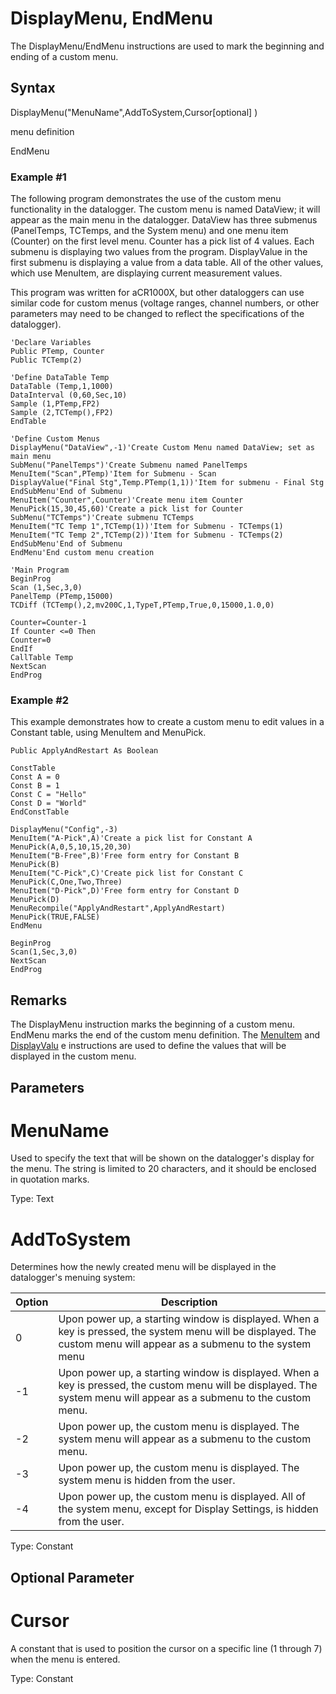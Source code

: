 # DisplayMenu, EndMenu

The DisplayMenu/EndMenu instructions are used to mark the beginning and ending of a custom menu.

## Syntax

DisplayMenu("MenuName",AddToSystem,Cursor[optional] )

menu definition

EndMenu

### Example #1

The following program demonstrates the use of the custom menu functionality in the datalogger. The custom menu is named DataView; it will appear as the main menu in the datalogger. DataView has three submenus (PanelTemps, TCTemps, and the System menu) and one menu item (Counter) on the first level menu. Counter has a pick list of 4 values. Each submenu is displaying two values from the program. DisplayValue in the first submenu is displaying a value from a data table. All of the other values, which use MenuItem, are displaying current measurement values.

This program was written for aCR1000X, but other dataloggers can use similar code for custom menus (voltage ranges, channel numbers, or other parameters may need to be changed to reflect the specifications of the datalogger).

```
'Declare Variables
Public PTemp, Counter
Public TCTemp(2)

'Define DataTable Temp
DataTable (Temp,1,1000)
DataInterval (0,60,Sec,10)
Sample (1,PTemp,FP2)
Sample (2,TCTemp(),FP2)
EndTable

'Define Custom Menus
DisplayMenu("DataView",-1)'Create Custom Menu named DataView; set as main menu
SubMenu("PanelTemps")'Create Submenu named PanelTemps
MenuItem("Scan",PTemp)'Item for Submenu - Scan
DisplayValue("Final Stg",Temp.PTemp(1,1))'Item for submenu - Final Stg
EndSubMenu'End of Submenu
MenuItem("Counter",Counter)'Create menu item Counter
MenuPick(15,30,45,60)'Create a pick list for Counter
SubMenu("TCTemps")'Create submenu TCTemps
MenuItem("TC Temp 1",TCTemp(1))'Item for Submenu - TCTemps(1)
MenuItem("TC Temp 2",TCTemp(2))'Item for Submenu - TCTemps(2)
EndSubMenu'End of Submenu
EndMenu'End custom menu creation

'Main Program
BeginProg
Scan (1,Sec,3,0)
PanelTemp (PTemp,15000)
TCDiff (TCTemp(),2,mv200C,1,TypeT,PTemp,True,0,15000,1.0,0)

Counter=Counter-1
If Counter <=0 Then
Counter=0
EndIf
CallTable Temp
NextScan
EndProg
```

### Example #2

This example demonstrates how to create a custom menu to edit values in a Constant table, using MenuItem and MenuPick.

```
Public ApplyAndRestart As Boolean

ConstTable
Const A = 0
Const B = 1
Const C = "Hello"
Const D = "World"
EndConstTable

DisplayMenu("Config",-3)
MenuItem("A-Pick",A)'Create a pick list for Constant A
MenuPick(A,0,5,10,15,20,30)
MenuItem("B-Free",B)'Free form entry for Constant B
MenuPick(B)
MenuItem("C-Pick",C)'Create pick list for Constant C
MenuPick(C,One,Two,Three)
MenuItem("D-Pick",D)'Free form entry for Constant D
MenuPick(D)
MenuRecompile("ApplyAndRestart",ApplyAndRestart)
MenuPick(TRUE,FALSE)
EndMenu

BeginProg
Scan(1,Sec,3,0)
NextScan
EndProg
```

## Remarks

The DisplayMenu instruction marks the beginning of a custom menu. EndMenu marks the end of the custom menu definition. The [MenuItem](menuitem.md) and [DisplayValu](displayline.md) e instructions are used to define the values that will be displayed in the custom menu.

## Parameters

# MenuName

Used to specify the text that will be shown on the datalogger's display for the menu. The string is limited to 20 characters, and it should be enclosed in quotation marks.

Type: Text

# AddToSystem

Determines how the newly created menu will be displayed in the datalogger's menuing system:

| Option | Description                                                                                                                                                           |
| ------ | --------------------------------------------------------------------------------------------------------------------------------------------------------------------- |
| 0      | Upon power up, a starting window is displayed. When a key is pressed, the system menu will be displayed. The custom menu will appear as a submenu to the system menu  |
| -1     | Upon power up, a starting window is displayed. When a key is pressed, the custom menu will be displayed. The system menu will appear as a submenu to the custom menu. |
| -2     | Upon power up, the custom menu is displayed. The system menu will appear as a submenu to the custom menu.                                                             |
| -3     | Upon power up, the custom menu is displayed. The system menu is hidden from the user.                                                                                 |
| -4     | Upon power up, the custom menu is displayed. All of the system menu, except for Display Settings, is hidden from the user.                                            |

Type: Constant

## Optional Parameter

# Cursor

A constant that is used to position the cursor on a specific line (1 through 7) when the menu is entered.

Type: Constant
